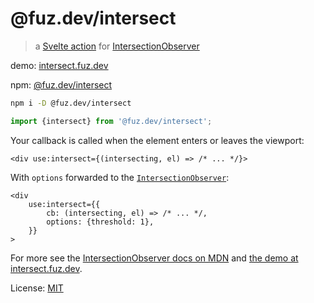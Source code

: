 # @fuz.dev/intersect

> a [Svelte action](https://svelte.dev/docs/svelte-action) for
> [IntersectionObserver](https://developer.mozilla.org/en-US/docs/Web/API/IntersectionObserver/IntersectionObserver)

demo: [intersect.fuz.dev](https://intersect.fuz.dev/)

npm: [@fuz.dev/intersect](https://www.npmjs.com/package/@fuz.dev/intersect)

```bash
npm i -D @fuz.dev/intersect
```

```ts
import {intersect} from '@fuz.dev/intersect';
```

Your callback is called when the element enters or leaves the viewport:

```svelte
<div use:intersect={(intersecting, el) => /* ... */}>
```

With `options` forwarded to the
[`IntersectionObserver`](https://developer.mozilla.org/en-US/docs/Web/API/IntersectionObserver/IntersectionObserver):

```svelte
<div
	use:intersect={{
		cb: (intersecting, el) => /* ... */,
		options: {threshold: 1},
	}}
>
```

For more see the
[IntersectionObserver docs on MDN](https://developer.mozilla.org/en-US/docs/Web/API/IntersectionObserver/IntersectionObserver)
and [the demo at intersect.fuz.dev](https://intersect.fuz.dev/).

License: [MIT](LICENSE)
